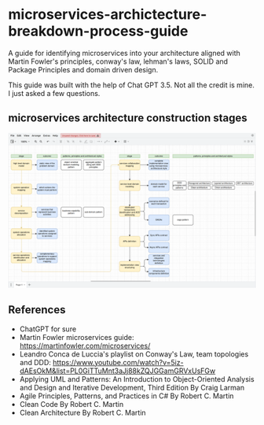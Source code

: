 # microservices-archictecture-breakdown-process-guide
A guide for identifying microservices into your architecture aligned with Martin Fowler's principles, conway's law, lehman's laws, SOLID and Package Principles and domain driven design.

This guide was built with the help of Chat GPT 3.5. Not all the credit is mine. I just asked a few questions.

## microservices architecture construction stages
![Construction stages](./microservices-architecture-stages.png)

## References
- ChatGPT for sure
- Martin Fowler microservices guide: https://martinfowler.com/microservices/
- Leandro Conca de Luccia's playlist on Conway's Law, team topologies and DDD: https://www.youtube.com/watch?v=5iz-dAEsOkM&list=PL0GiTTuMnt3aJj88kZQJGGamGRVxUsFGw
- Applying UML and Patterns: An Introduction to Object-Oriented Analysis and Design and Iterative Development, Third Edition By Craig Larman
- Agile Principles, Patterns, and Practices in C# By Robert C. Martin
- Clean Code By Robert C. Martin
- Clean Architecture By Robert C. Martin
